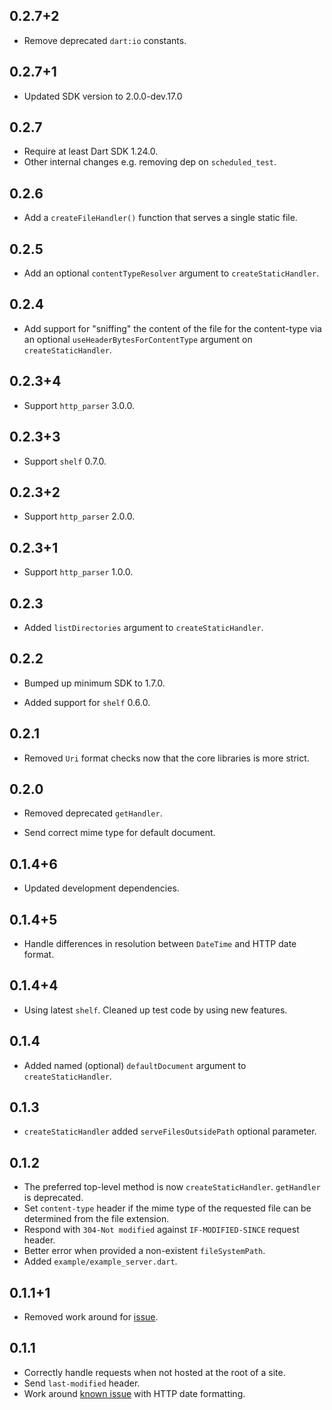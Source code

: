 ## 0.2.7+2

* Remove deprecated `dart:io` constants.

## 0.2.7+1

* Updated SDK version to 2.0.0-dev.17.0

## 0.2.7

* Require at least Dart SDK 1.24.0.
* Other internal changes e.g. removing dep on `scheduled_test`.

## 0.2.6

* Add a `createFileHandler()` function that serves a single static file.

## 0.2.5

* Add an optional `contentTypeResolver` argument to `createStaticHandler`.

## 0.2.4

* Add support for "sniffing" the content of the file for the content-type via an optional
  `useHeaderBytesForContentType` argument on `createStaticHandler`.

## 0.2.3+4

* Support `http_parser` 3.0.0.

## 0.2.3+3

* Support `shelf` 0.7.0.

## 0.2.3+2

* Support `http_parser` 2.0.0.

## 0.2.3+1

* Support `http_parser` 1.0.0.

## 0.2.3

* Added `listDirectories` argument to `createStaticHandler`. 

## 0.2.2

* Bumped up minimum SDK to 1.7.0.

* Added support for `shelf` 0.6.0.

## 0.2.1

* Removed `Uri` format checks now that the core libraries is more strict. 

## 0.2.0

* Removed deprecated `getHandler`.

* Send correct mime type for default document.

## 0.1.4+6

* Updated development dependencies.

## 0.1.4+5

* Handle differences in resolution between `DateTime` and HTTP date format.

## 0.1.4+4

* Using latest `shelf`. Cleaned up test code by using new features.

## 0.1.4

* Added named (optional) `defaultDocument` argument to `createStaticHandler`.

## 0.1.3

* `createStaticHandler` added `serveFilesOutsidePath` optional parameter.

## 0.1.2

* The preferred top-level method is now `createStaticHandler`. `getHandler` is deprecated.
* Set `content-type` header if the mime type of the requested file can be determined from the file extension.
* Respond with `304-Not modified` against `IF-MODIFIED-SINCE` request header.
* Better error when provided a non-existent `fileSystemPath`.
* Added `example/example_server.dart`.

## 0.1.1+1

* Removed work around for [issue](https://codereview.chromium.org/278783002/).

## 0.1.1

* Correctly handle requests when not hosted at the root of a site.
* Send `last-modified` header.
* Work around [known issue](https://codereview.chromium.org/278783002/) with HTTP date formatting.
